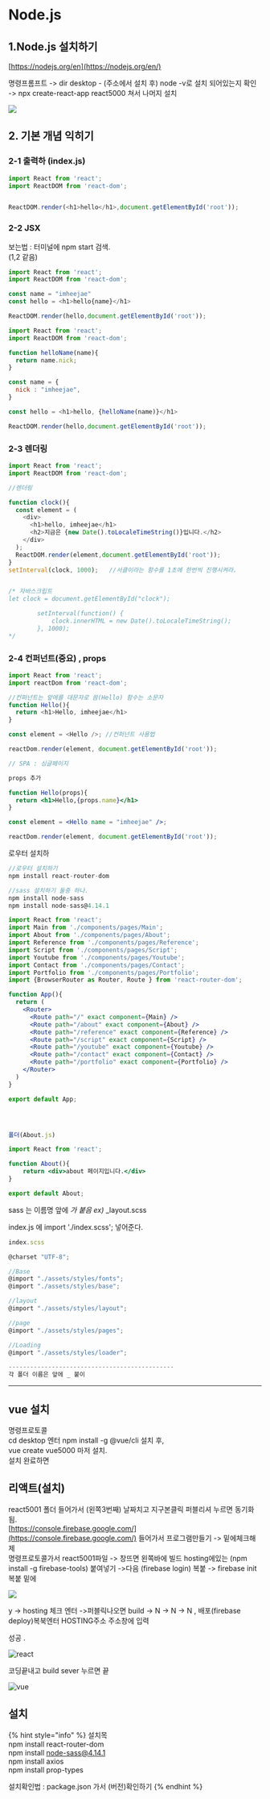 # Node.js

## 1.Node.js 설치하기

  
[https://nodejs.org/en](https://nodejs.org/en/)  
  
명령프롬프트 -&gt; dir desktop - \(주소에서 설치 후\) node -v로 설치 되어있는지 확인 -&gt; npx create-react-app react5000 쳐서 나머지 설치  
  


![](.gitbook/assets/image%20%289%29.png)





## 2. 기본 개념 익히기

###  2-1 출력하  \(index.js\)

```javascript
import React from 'react';
import ReactDOM from 'react-dom';


ReactDOM.render(<h1>hello</h1>,document.getElementById('root'));
```

### 2-2 JSX

  
보는법 : 터미널에 npm start 검색.  
\(1,2 같음\)

```javascript
import React from 'react';
import ReactDOM from 'react-dom';

const name = "imheejae"
const hello = <h1>hello{name}</h1>

ReactDOM.render(hello,document.getElementById('root'));
```

```javascript
import React from 'react';
import ReactDOM from 'react-dom';

function helloName(name){
  return name.nick;
}

const name = {
  nick : "imheejae",
}

const hello = <h1>hello, {helloName(name)}</h1>

ReactDOM.render(hello,document.getElementById('root'));
```



### 2-3 렌더링

```javascript
import React from 'react';
import ReactDOM from 'react-dom';

//렌더링

function clock(){
  const element = (
    <div>
      <h1>hello, imheejae</h1>
      <h2>지금은 {new Date().toLocaleTimeString()}입니다.</h2>
    </div>
  );
  ReactDOM.render(element,document.getElementById('root'));
}
setInterval(clock, 1000);   //서클이라는 함수를 1초에 한번씩 진행시켜라.


/* 자바스크립트
let clock = document.getElementById("clock");

        setInterval(function() {
            clock.innerHTML = new Date().toLocaleTimeString();
        }, 1000);
*/
```

### 2-4 컨퍼넌트\(중요\) , props 

```javascript
import React from 'react';
import reactDom from 'react-dom';

//컨퍼넌트는 앞에를 대문자로 씀(Hello) 함수는 소문자
function Hello(){
  return <h1>Hello, imheejae</h1>
}

const element = <Hello />; //컨퍼넌트 사용법

reactDom.render(element, document.getElementById('root'));

// SPA : 싱글페이지
```

```jsx
props 추가

function Hello(props){
  return <h1>Hello,{props.name}</h1>
}

const element = <Hello name = "imheejae" />;

reactDom.render(element, document.getElementById('root'));

```

로우터 설치하

```jsx
//로우터 설치하기 
npm install react-router-dom
```

```jsx
//sass 설치하기 둘중 하나.
npm install node-sass 
npm install node-sass@4.14.1
```



```jsx
import React from 'react';
import Main from './components/pages/Main';
import About from './components/pages/About';
import Reference from './components/pages/Reference';
import Script from './components/pages/Script';
import Youtube from './components/pages/Youtube';
import Contact from './components/pages/Contact';
import Portfolio from './components/pages/Portfolio';
import {BrowserRouter as Router, Route } from 'react-router-dom';

function App(){
  return (
    <Router>
      <Route path="/" exact component={Main} />
      <Route path="/about" exact component={About} />
      <Route path="/reference" exact component={Reference} />
      <Route path="/script" exact component={Script} />
      <Route path="/youtube" exact component={Youtube} />
      <Route path="/contact" exact component={Contact} />
      <Route path="/portfolio" exact component={Portfolio} />
    </Router>
  )
}

export default App;




폴더(About.js)

import React from 'react';

function About(){
    return <div>about 페이지입니다.</div>
}

export default About;
```







sass 는 이름명 앞에 _가 붙음 ex\)_ \_layout.scss  
  
index.js 에 import './index.scss'; 넣어준다.

```jsx
index.scss

@charset "UTF-8";

//Base
@import "./assets/styles/fonts";
@import "./assets/styles/base";

//layout
@import "./assets/styles/layout";

//page
@import "./assets/styles/pages";

//Loading
@import "./assets/styles/loader";

----------------------------------------------
각 폴더 이름은 앞에 _ 붙이
```

---------------------------------------------------------------------------------------------------------------------------

## vue 설치

  
명령프로토콜  
cd desktop 엔터 npm install -g @vue/cli 설치 후,  
vue create vue5000 마저 설치.  
설치 완료하면 

## 리액트\(설치\)

react5001 폴더 들어가서 \(왼쪽3번째\) 날짜치고 지구본클릭 퍼블리셔 누르면 동기화됨.  
[https://console.firebase.google.com/](https://console.firebase.google.com/) 들어가서 프로그램만들기 -&gt; 밑에체크해제  
명령프로토콜가서 react5001파일 -&gt; 창뜨면 왼쪽바에 빌드 hosting에있는 \(npm install -g firebase-tools\) 붙여넣기 -&gt;다음 \(firebase login\) 복붙 -&gt; firebase init 복붙 밑에

![](.gitbook/assets/image%20%2811%29.png)

 y -&gt; hosting 체크 엔터 -&gt;퍼블릭나오면 build -&gt; N -&gt; N -&gt; N , 배포\(firebase deploy\)복북엔터 HOSTING주소 주소창에 입력

성공 .  


![react](.gitbook/assets/image%20%2813%29.png)

코딩끝내고 build sever 누르면 끝  


![vue](.gitbook/assets/image%20%2814%29.png)

## 설치

{% hint style="info" %}
설치목  
npm install react-router-dom  
npm install node-sass@4.14.1  
npm install axios  
npm install prop-types  
  
설치확인법 : package.json 가서 \(버전\)확인하기 
{% endhint %}



